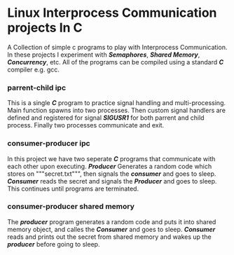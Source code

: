 # Linux Interprocess Communication projects In C
A Collection of simple c programs to play with Interprocess Communication. In these projects I experiment with ***Semaphores***, ***Shared Memory***, ***Concurrency***, etc. All of the programs can be compiled using a standard ***C*** compiler e.g. gcc.


### parrent-child ipc
This is a single ***C*** program to practice signal handling and multi-processing. Main function spawns into two processes. Then custom signal handlers are defined and registered for signal ***SIGUSR1*** for both parrent and child process. Finally two processes communicate and exit.

### consumer-producer ipc
In this project we have two seperate ***C*** programs that communicate with each other upon executing. ***Producer*** Generates a random code which stores on """secret.txt""", then signals the ***consumer*** and goes to sleep. ***Consumer*** reads the secret and signals the ***Producer*** and goes to sleep. This continues until programs are terminated.

### consumer-producer shared memory
The ***producer*** program generates a random code and puts it into shared memory object, and calles the ***Consumer*** and goes to sleep. ***Consumer*** reads and prints out the secret from shared memory and wakes up the ***producer*** before going to sleep.
